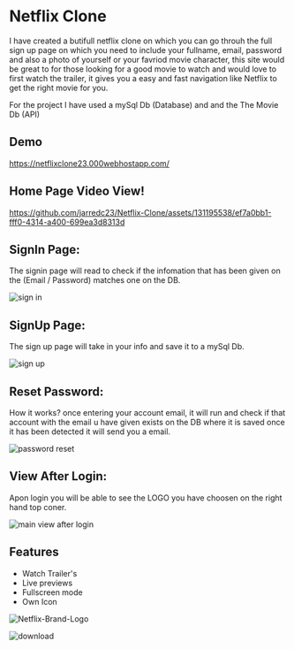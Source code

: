 
# Netflix Clone

I have created a butifull netflix clone on which you can go throuh the full sign up page on which you need to include your fullname, email, password and also a photo of yourself or your favriod movie character, this site would be great to for those looking for a good movie to watch and would love to first watch the trailer, it gives you a easy and fast navigation like Netflix to get the right movie for you.

For the  project I have used a mySql Db (Database) and and the The Movie Db (API)

## Demo

https://netflixclone23.000webhostapp.com/

## Home Page Video View!

https://github.com/jarredc23/Netflix-Clone/assets/131195538/ef7a0bb1-fff0-4314-a400-699ea3d8313d

## SignIn Page:
The signin page will read to check if the infomation that has been given on the (Email / Password) matches one on the DB.

![sign in](https://github.com/jarredc23/Netflix-Clone/assets/131195538/ffcea028-789b-494f-a1b4-77d5cb849afe)

## SignUp Page:
The sign up page will take in your info and save it to a mySql Db.

![sign up](https://github.com/jarredc23/Netflix-Clone/assets/131195538/e5a5ddd9-8362-4f86-8ce0-c8dde1334d11)

## Reset Password:
How it works? once entering your account email, it will run and check if that account with the email u have given exists on the DB where it is saved once it has been detected it will send you a email.

![password reset](https://github.com/jarredc23/Netflix-Clone/assets/131195538/ca3edcd8-6770-4f77-b4e9-f83f0806b36b)

## View After Login:
Apon login you will be able to see the LOGO you have choosen on the right hand top coner.

![main view after login](https://github.com/jarredc23/Netflix-Clone/assets/131195538/b4cfd346-40de-463b-995d-a4c177a56382)



## Features

- Watch Trailer's
- Live previews
- Fullscreen mode
- Own Icon



![Netflix-Brand-Logo](https://github.com/jarredc23/Netflix-Clone/assets/131195538/e03f0214-6573-47e2-b4de-9d8d00532915)


  ![download](https://github.com/jarredc23/Netflix-Clone/assets/131195538/81912b06-c73e-4cb3-91db-4373d23f063d)
